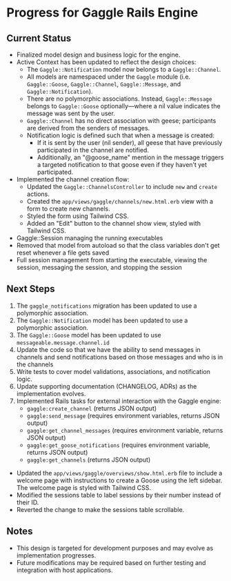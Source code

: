 # Progress for Gaggle Rails Engine

## Current Status

- Finalized model design and business logic for the engine.
- Active Context has been updated to reflect the design choices:
  - The `Gaggle::Notification` model now belongs to a `Gaggle::Channel`.
  - All models are namespaced under the `Gaggle` module (i.e. `Gaggle::Goose`, `Gaggle::Channel`, `Gaggle::Message`, and `Gaggle::Notification`).
  - There are no polymorphic associations. Instead, `Gaggle::Message` belongs to `Gaggle::Goose` optionally—where a nil value indicates the message was sent by the user.
  - `Gaggle::Channel` has no direct association with geese; participants are derived from the senders of messages.
  - Notification logic is defined such that when a message is created:
    - If it is sent by the user (nil sender), all geese that have previously participated in the channel are notified.
    - Additionally, an "@goose_name" mention in the message triggers a targeted notification to that goose even if they haven’t yet participated.
- Implemented the channel creation flow:
  - Updated the `Gaggle::ChannelsController` to include `new` and `create` actions.
  - Created the `app/views/gaggle/channels/new.html.erb` view with a form to create new channels.
  - Styled the form using Tailwind CSS.
  - Added an "Edit" button to the channel show view, styled with Tailwind CSS.
- Gaggle::Session managing the running executables
- Removed that model from autoload so that the class variables don't get reset whenever a file gets saved
- Full session management from starting the executable, viewing the session, messaging the session, and stopping the session

## Next Steps

1.  The `gaggle_notifications` migration has been updated to use a polymorphic association.
2.  The `Gaggle::Notification` model has been updated to use a polymorphic association.
3.  The `Gaggle::Goose` model has been updated to use `messageable.message.channel.id`
4.  Update the code so that we have the ability to send messages in channels and send notifications based on those messages and who is in the channels
5. Write tests to cover model validations, associations, and notification logic.
6. Update supporting documentation (CHANGELOG, ADRs) as the implementation evolves.
7. Implemented Rails tasks for external interaction with the Gaggle engine:
   - `gaggle:create_channel` (returns JSON output)
   - `gaggle:send_message` (requires environment variables, returns JSON output)
   - `gaggle:get_channel_messages` (requires environment variable, returns JSON output)
   - `gaggle:get_goose_notifications` (requires environment variable, returns JSON output)
   - `gaggle:get_channels` (returns JSON output)
- Updated the `app/views/gaggle/overviews/show.html.erb` file to include a welcome page with instructions to create a Goose using the left sidebar. The welcome page is styled with Tailwind CSS.
- Modified the sessions table to label sessions by their number instead of their ID.
- Reverted the change to make the sessions table scrollable.

## Notes
- This design is targeted for development purposes and may evolve as implementation progresses.
- Future modifications may be required based on further testing and integration with host applications.
